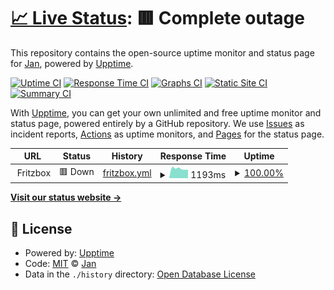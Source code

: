 # [📈 Live Status](https://NonsenseInc.github.io/personal-upptime): <!--live status--> **🟥 Complete outage**

This repository contains the open-source uptime monitor and status page for [Jan](https://NonsenseInc.github.io/personal-upptime), powered by [Upptime](https://github.com/upptime/upptime).

[![Uptime CI](https://github.com/NonsenseInc/personal-upptime/workflows/Uptime%20CI/badge.svg)](https://github.com/NonsenseInc/personal-upptime/actions?query=workflow%3A%22Uptime+CI%22)
[![Response Time CI](https://github.com/NonsenseInc/personal-upptime/workflows/Response%20Time%20CI/badge.svg)](https://github.com/NonsenseInc/personal-upptime/actions?query=workflow%3A%22Response+Time+CI%22)
[![Graphs CI](https://github.com/NonsenseInc/personal-upptime/workflows/Graphs%20CI/badge.svg)](https://github.com/NonsenseInc/personal-upptime/actions?query=workflow%3A%22Graphs+CI%22)
[![Static Site CI](https://github.com/NonsenseInc/personal-upptime/workflows/Static%20Site%20CI/badge.svg)](https://github.com/NonsenseInc/personal-upptime/actions?query=workflow%3A%22Static+Site+CI%22)
[![Summary CI](https://github.com/NonsenseInc/personal-upptime/workflows/Summary%20CI/badge.svg)](https://github.com/NonsenseInc/personal-upptime/actions?query=workflow%3A%22Summary+CI%22)

With [Upptime](https://upptime.js.org), you can get your own unlimited and free uptime monitor and status page, powered entirely by a GitHub repository. We use [Issues](https://github.com/NonsenseInc/personal-upptime/issues) as incident reports, [Actions](https://github.com/NonsenseInc/personal-upptime/actions) as uptime monitors, and [Pages](https://NonsenseInc.github.io/personal-upptime) for the status page.

<!--start: status pages-->
<!-- This summary is generated by Upptime (https://github.com/upptime/upptime) -->
<!-- Do not edit this manually, your changes will be overwritten -->
<!-- prettier-ignore -->
| URL | Status | History | Response Time | Uptime |
| --- | ------ | ------- | ------------- | ------ |
| <img alt="" src="https://favicons.githubusercontent.com/null" height="13"> Fritzbox | 🟥 Down | [fritzbox.yml](https://github.com/NonsenseInc/personal-upptime/commits/HEAD/history/fritzbox.yml) | <details><summary><img alt="Response time graph" src="./graphs/fritzbox/response-time-week.png" height="20"> 1193ms</summary><br><a href="https://NonsenseInc.github.io/personal-upptime/history/fritzbox"><img alt="Response time 1193" src="https://img.shields.io/endpoint?url=https%3A%2F%2Fraw.githubusercontent.com%2FNonsenseInc%2Fpersonal-upptime%2FHEAD%2Fapi%2Ffritzbox%2Fresponse-time.json"></a><br><a href="https://NonsenseInc.github.io/personal-upptime/history/fritzbox"><img alt="24-hour response time 1060" src="https://img.shields.io/endpoint?url=https%3A%2F%2Fraw.githubusercontent.com%2FNonsenseInc%2Fpersonal-upptime%2FHEAD%2Fapi%2Ffritzbox%2Fresponse-time-day.json"></a><br><a href="https://NonsenseInc.github.io/personal-upptime/history/fritzbox"><img alt="7-day response time 1193" src="https://img.shields.io/endpoint?url=https%3A%2F%2Fraw.githubusercontent.com%2FNonsenseInc%2Fpersonal-upptime%2FHEAD%2Fapi%2Ffritzbox%2Fresponse-time-week.json"></a><br><a href="https://NonsenseInc.github.io/personal-upptime/history/fritzbox"><img alt="30-day response time 1193" src="https://img.shields.io/endpoint?url=https%3A%2F%2Fraw.githubusercontent.com%2FNonsenseInc%2Fpersonal-upptime%2FHEAD%2Fapi%2Ffritzbox%2Fresponse-time-month.json"></a><br><a href="https://NonsenseInc.github.io/personal-upptime/history/fritzbox"><img alt="1-year response time 1193" src="https://img.shields.io/endpoint?url=https%3A%2F%2Fraw.githubusercontent.com%2FNonsenseInc%2Fpersonal-upptime%2FHEAD%2Fapi%2Ffritzbox%2Fresponse-time-year.json"></a></details> | <details><summary><a href="https://NonsenseInc.github.io/personal-upptime/history/fritzbox">100.00%</a></summary><a href="https://NonsenseInc.github.io/personal-upptime/history/fritzbox"><img alt="All-time uptime 100.00%" src="https://img.shields.io/endpoint?url=https%3A%2F%2Fraw.githubusercontent.com%2FNonsenseInc%2Fpersonal-upptime%2FHEAD%2Fapi%2Ffritzbox%2Fuptime.json"></a><br><a href="https://NonsenseInc.github.io/personal-upptime/history/fritzbox"><img alt="24-hour uptime 100.00%" src="https://img.shields.io/endpoint?url=https%3A%2F%2Fraw.githubusercontent.com%2FNonsenseInc%2Fpersonal-upptime%2FHEAD%2Fapi%2Ffritzbox%2Fuptime-day.json"></a><br><a href="https://NonsenseInc.github.io/personal-upptime/history/fritzbox"><img alt="7-day uptime 100.00%" src="https://img.shields.io/endpoint?url=https%3A%2F%2Fraw.githubusercontent.com%2FNonsenseInc%2Fpersonal-upptime%2FHEAD%2Fapi%2Ffritzbox%2Fuptime-week.json"></a><br><a href="https://NonsenseInc.github.io/personal-upptime/history/fritzbox"><img alt="30-day uptime 100.00%" src="https://img.shields.io/endpoint?url=https%3A%2F%2Fraw.githubusercontent.com%2FNonsenseInc%2Fpersonal-upptime%2FHEAD%2Fapi%2Ffritzbox%2Fuptime-month.json"></a><br><a href="https://NonsenseInc.github.io/personal-upptime/history/fritzbox"><img alt="1-year uptime 100.00%" src="https://img.shields.io/endpoint?url=https%3A%2F%2Fraw.githubusercontent.com%2FNonsenseInc%2Fpersonal-upptime%2FHEAD%2Fapi%2Ffritzbox%2Fuptime-year.json"></a></details>

<!--end: status pages-->

[**Visit our status website →**](https://NonsenseInc.github.io/personal-upptime)

## 📄 License

- Powered by: [Upptime](https://github.com/upptime/upptime)
- Code: [MIT](./LICENSE) © [Jan](https://NonsenseInc.github.io/personal-upptime)
- Data in the `./history` directory: [Open Database License](https://opendatacommons.org/licenses/odbl/1-0/)
